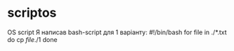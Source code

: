 # scriptos
OS script
Я написав bash-script для 1 варіанту:
#!/bin/bash
for file in ./*.txt
do
cp $file ./$1
done
